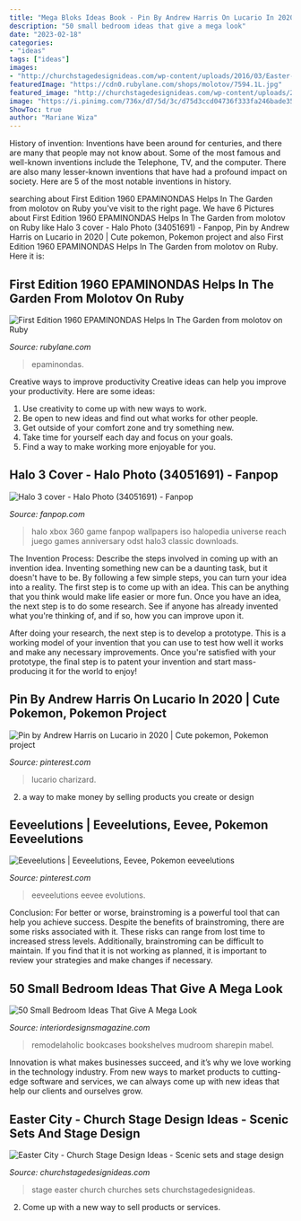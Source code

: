 ```yaml
---
title: "Mega Bloks Ideas Book - Pin By Andrew Harris On Lucario In 2020"
description: "50 small bedroom ideas that give a mega look"
date: "2023-02-18"
categories:
- "ideas"
tags: ["ideas"]
images:
- "http://churchstagedesignideas.com/wp-content/uploads/2016/03/Easter-City-Stage-Design.jpg"
featuredImage: "https://cdn0.rubylane.com/shops/molotov/7594.1L.jpg"
featured_image: "http://churchstagedesignideas.com/wp-content/uploads/2016/03/Easter-City-Stage-Design.jpg"
image: "https://i.pinimg.com/736x/d7/5d/3c/d75d3ccd04736f333fa246bade35141a.jpg"
ShowToc: true
author: "Mariane Wiza"
---
```



History of invention:
Inventions have been around for centuries, and there are many that people may not know about. Some of the most famous and well-known inventions include the Telephone, TV, and the computer. There are also many lesser-known inventions that have had a profound impact on society. Here are 5 of the most notable inventions in history.

	

		
searching about First Edition 1960 EPAMINONDAS Helps In The Garden from molotov on Ruby you've visit to the right page. We have 6 Pictures about First Edition 1960 EPAMINONDAS Helps In The Garden from molotov on Ruby like Halo 3 cover - Halo Photo (34051691) - Fanpop, Pin by Andrew Harris on Lucario in 2020 | Cute pokemon, Pokemon project and also First Edition 1960 EPAMINONDAS Helps In The Garden from molotov on Ruby. Here it is:
		
    
## First Edition 1960 EPAMINONDAS Helps In The Garden From Molotov On Ruby

<img loading=lazy src="https://cdn0.rubylane.com/shops/molotov/7594.1L.jpg" onerror="this.onerror=null;this.src='https://tse4.mm.bing.net/th?id=OIP.7XGZ9z42B1g3lb17kpOOxgHaKE&amp;pid=15.1';" alt="First Edition 1960 EPAMINONDAS Helps In The Garden from molotov on Ruby">

_Source: rubylane.com_

>epaminondas. 

	

Creative ways to improve productivity
Creative ideas can help you improve your productivity. Here are some ideas: 
1. Use creativity to come up with new ways to work.
2. Be open to new ideas and find out what works for other people. 
3. Get outside of your comfort zone and try something new. 
4. Take time for yourself each day and focus on your goals. 
5. Find a way to make working more enjoyable for you.

    
## Halo 3 Cover - Halo Photo (34051691) - Fanpop

<img loading=lazy src="http://images6.fanpop.com/image/photos/34000000/Halo-3-cover-halo-34051691-640-920.jpg" onerror="this.onerror=null;this.src='https://tse4.mm.bing.net/th?id=OIP.E2pTBsdUgYjz7yLsneAxQwHaKp&amp;pid=15.1';" alt="Halo 3 cover - Halo Photo (34051691) - Fanpop">

_Source: fanpop.com_

>halo xbox 360 game fanpop wallpapers iso halopedia universe reach juego games anniversary odst halo3 classic downloads. 

	

The Invention Process: Describe the steps involved in coming up with an invention idea.
Inventing something new can be a daunting task, but it doesn't have to be. By following a few simple steps, you can turn your idea into a reality.
The first step is to come up with an idea. This can be anything that you think would make life easier or more fun. Once you have an idea, the next step is to do some research. See if anyone has already invented what you're thinking of, and if so, how you can improve upon it.

After doing your research, the next step is to develop a prototype. This is a working model of your invention that you can use to test how well it works and make any necessary improvements. Once you're satisfied with your prototype, the final step is to patent your invention and start mass-producing it for the world to enjoy!

    
## Pin By Andrew Harris On Lucario In 2020 | Cute Pokemon, Pokemon Project

<img loading=lazy src="https://i.pinimg.com/736x/32/6e/4d/326e4d1f23dcf0947ef863b34e0f5274.jpg" onerror="this.onerror=null;this.src='https://tse2.mm.bing.net/th?id=OIP.F47Iacs8xSmvvrolO7k0RAHaE8&amp;pid=15.1';" alt="Pin by Andrew Harris on Lucario in 2020 | Cute pokemon, Pokemon project">

_Source: pinterest.com_

>lucario charizard. 

	

2. a way to make money by selling products you create or design

    
## Eeveelutions | Eeveelutions, Eevee, Pokemon Eeveelutions

<img loading=lazy src="https://i.pinimg.com/736x/d7/5d/3c/d75d3ccd04736f333fa246bade35141a.jpg" onerror="this.onerror=null;this.src='https://tse3.mm.bing.net/th?id=OIP.-sKn2Zpr35025Mshlq8fTgHaHa&amp;pid=15.1';" alt="Eeveelutions | Eeveelutions, Eevee, Pokemon eeveelutions">

_Source: pinterest.com_

>eeveelutions eevee evolutions. 

	

Conclusion: For better or worse, brainstroming is a powerful tool that can help you achieve success.
Despite the benefits of brainstroming, there are some risks associated with it. These risks can range from lost time to increased stress levels. Additionally, brainstroming can be difficult to maintain. If you find that it is not working as planned, it is important to review your strategies and make changes if necessary.

    
## 50 Small Bedroom Ideas That Give A Mega Look

<img loading=lazy src="https://interiordesignsmagazine.com/wp-content/uploads/2014/05/Corner-Built-in-bookcases.jpg" onerror="this.onerror=null;this.src='https://tse3.mm.bing.net/th?id=OIP.r9YKeglA_nm2xa11U19NqAHaLH&amp;pid=15.1';" alt="50 Small Bedroom Ideas That Give A Mega Look">

_Source: interiordesignsmagazine.com_

>remodelaholic bookcases bookshelves mudroom sharepin mabel. 

	

Innovation is what makes businesses succeed, and it’s why we love working in the technology industry. From new ways to market products to cutting-edge software and services, we can always come up with new ideas that help our clients and ourselves grow.

    
## Easter City - Church Stage Design Ideas - Scenic Sets And Stage Design

<img loading=lazy src="http://churchstagedesignideas.com/wp-content/uploads/2016/03/Easter-City-Stage-Design.jpg" onerror="this.onerror=null;this.src='https://tse2.mm.bing.net/th?id=OIP.XlkramfGxDGI8yK1ekLTrAHaDa&amp;pid=15.1';" alt="Easter City - Church Stage Design Ideas - Scenic sets and stage design">

_Source: churchstagedesignideas.com_

>stage easter church churches sets churchstagedesignideas. 

	

2. Come up with a new way to sell products or services.

